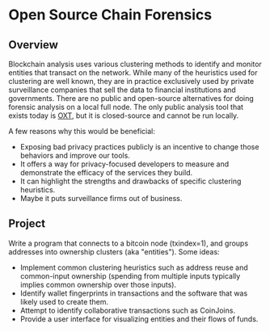 # Open Source Chain Forensics

## Overview

Blockchain analysis uses various clustering methods to identify and monitor entities that transact on the network. While many of the heuristics used for clustering are well known, they are in practice exclusively used by private surveillance companies that sell the data to financial institutions and governments. There are no public and open-source alternatives for doing forensic analysis on a local full node. The only public analysis tool that exists today is [OXT](https://oxt.me), but it is closed-source and cannot be run locally.

A few reasons why this would be beneficial:
- Exposing bad privacy practices publicly is an incentive to change those behaviors and improve our tools.
- It offers a way for privacy-focused developers to measure and demonstrate the efficacy of the services they build.
- It can highlight the strengths and drawbacks of specific clustering heuristics.
- Maybe it puts surveillance firms out of business.

## Project

Write a program that connects to a bitcoin node (txindex=1), and groups addresses into ownership clusters (aka "entities"). Some ideas:
- Implement common clustering heuristics such as address reuse and common-input ownership (spending from multiple inputs typically implies common ownership over those inputs).
- Identify wallet fingerprints in transactions and the software that was likely used to create them.
- Attempt to identify collaborative transactions such as CoinJoins.
- Provide a user interface for visualizing entities and their flows of funds. 

